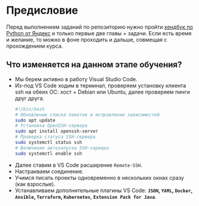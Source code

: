 # Предисловие

Перед выполнением заданий по репозиторию нужно пройти [хендбук по Python от Яндекс](https://education.yandex.ru/handbook/python) и только первые две главы + задачи. Если есть время и желание, то можно в фоне проходить и дальше, совмещая с прохождением курса.

## Что изменяется на данном этапе обучения?

- Мы берем активно в работу Visual Studio Code.
- Из-под VS Code ходим в терминал, проверяем установку клиента ssh на обеих ОС: хост + Debian или Ubuntu, далее проверяем пинги друг друга.
    ```bash
    #!/bin/bash
    # Обновление списка пакетов и исправление зависимостей
    sudo apt update
    # Установка OpenSSH-сервера
    sudo apt install openssh-server
    # Проверка статуса SSH-сервера
    sudo systemctl status ssh
    # Включение автозапуска SSH-сервера
    sudo systemctl enable ssh
    ```
- Далее ставим в VS Code расширение `Remote-SSH`.
- Настраиваем соединение.
- Учимся писать проекты одновременно в нескольких окнах сразу (как взрослые).
- Устанавливаем дополнительные плагины VS Code: **`JSON`, `YAML`, `Docker`, `Ansible`, `Terraform`, `Kubernetes`**, **`Extension Pack for Java`**.
